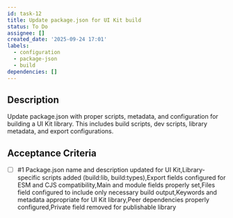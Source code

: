 ```yaml
---
id: task-12
title: Update package.json for UI Kit build
status: To Do
assignee: []
created_date: '2025-09-24 17:01'
labels:
  - configuration
  - package-json
  - build
dependencies: []
---
```


## Description

Update package.json with proper scripts, metadata, and configuration for building a UI Kit library. This includes build scripts, dev scripts, library metadata, and export configurations.

## Acceptance Criteria
<!-- AC:BEGIN -->
- [ ] #1 Package.json name and description updated for UI Kit,Library-specific scripts added (build:lib, build:types),Export fields configured for ESM and CJS compatibility,Main and module fields properly set,Files field configured to include only necessary build output,Keywords and metadata appropriate for UI Kit library,Peer dependencies properly configured,Private field removed for publishable library
<!-- AC:END -->
